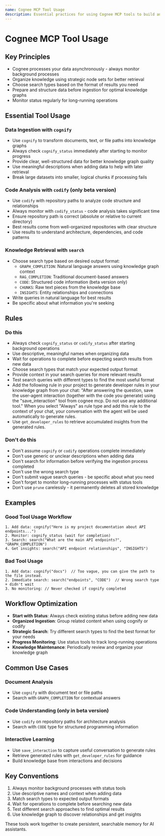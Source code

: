 ```yaml
---
name: Cognee MCP Tool Usage
description: Essential practices for using Cognee MCP tools to build and query knowledge graphs
---
```


# Cognee MCP Tool Usage

## Key Principles
- Cognee processes your data asynchronously - always monitor background processes
- Organize knowledge using strategic node sets for better retrieval 
- Choose search types based on the format of results you need
- Prepare and structure data before ingestion for optimal knowledge graphs
- Monitor status regularly for long-running operations

## Essential Tool Usage

### Data Ingestion with `cognify`
- Use `cognify` to transform documents, text, or file paths into knowledge graphs
- Always check `cognify_status` immediately after starting to monitor progress
- Provide clear, well-structured data for better knowledge graph quality
- Use meaningful descriptions when adding data to help with later retrieval
- Break large datasets into smaller, logical chunks if processing fails

### Code Analysis with `codify` (only beta version)
- Use `codify` with repository paths to analyze code structure and relationships
- Always monitor with `codify_status` - code analysis takes significant time
- Ensure repository path is correct (absolute or relative to current directory)
- Best results come from well-organized repositories with clear structure
- Use results to understand architecture, dependencies, and code patterns

### Knowledge Retrieval with `search`
- Choose search type based on desired output format:
  - `GRAPH_COMPLETION`: Natural language answers using knowledge graph context
  - `RAG_COMPLETION`: Traditional document-based answers  
  - `CODE`: Structured code information (beta version only)
  - `CHUNKS`: Raw text pieces from the knowledge base
  - `INSIGHTS`: Entity relationships and connections
- Write queries in natural language for best results
- Be specific about what information you're seeking

## Rules

### Do this
- Always check `cognify_status` or `codify_status` after starting background operations
- Use descriptive, meaningful names when organizing data
- Wait for operations to complete before expecting search results from new data
- Choose search types that match your expected output format
- Provide context in your search queries for more relevant results
- Test search queries with different types to find the most useful format
- Add the following rule in your project to generate developer rules in your knowledge graph from your chat: "After answering the question, save the user-agent interaction (together with the code you generate) using the "save_interaction" tool from cognee mcp. Do not use any additional tool." When you select "Always" as rule type and add this rule to the context of your chat, your conversation with the agent will be used automatically to generate rules.
- Use `get_developer_rules` to retrieve accumulated insights from the generated rules.

### Don't do this
- Don't assume `cognify` or `codify` operations complete immediately
- Don't use generic or unclear descriptions when adding data
- Don't search for information before verifying the ingestion process completed
- Don't use the wrong search type
- Don't submit vague search queries - be specific about what you need
- Don't forget to monitor long-running processes with status tools
- Don't use `prune` carelessly - it permanently deletes all stored knowledge

## Examples

### Good Tool Usage Workflow
```
1. Add data: cognify("Here is my project documentation about API endpoints...")
2. Monitor: cognify_status (wait for completion)
3. Search: search("What are the main API endpoints?", "GRAPH_COMPLETION")
4. Get insights: search("API endpoint relationships", "INSIGHTS")
```

### Bad Tool Usage 
```
1. Add data: cognify("docs")  // Too vague, you can give the path to the file instead.
2. Immediate search: search("endpoints", "CODE")  // Wrong search type + didn't wait
3. No monitoring: // Never checked if cognify completed
```

## Workflow Optimization
- **Start with Status**: Always check existing status before adding new data
- **Organized Ingestion**: Group related content when using cognify or codify
- **Strategic Search**: Try different search types to find the best format for your needs
- **Progress Monitoring**: Use status tools to track long-running operations
- **Knowledge Maintenance**: Periodically review and organize your knowledge graph

## Common Use Cases

### Document Analysis
- Use `cognify` with document text or file paths
- Search with `GRAPH_COMPLETION` for contextual answers

### Code Understanding (only in beta version)
- Use `codify` on repository paths for architecture analysis
- Search with `CODE` type for structured programming information

### Interactive Learning
- Use `save_interaction` to capture useful conversation to generate rules
- Retrieve generated rules with `get_developer_rules` for guidance
- Build knowledge base from interactions and decisions

## Key Conventions
1. Always monitor background processes with status tools
2. Use descriptive names and context when adding data
3. Match search types to expected output formats
4. Wait for operations to complete before searching new data
5. Test different search approaches to find optimal results
6. Use knowledge graph to discover relationships and get insights

These tools work together to create persistent, searchable memory for AI assistants. 